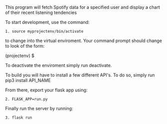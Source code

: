 
This program will fetch Spotify data for a specified user and display a chart of their recent listening tendencies


To start development, use the command:

    1. source myprojectenv/bin/activate 

to change into the virtual enviroment. Your command prompt should change to look of the form:
   
   (projectenv) $ 

To deactivate the enviroment simply run deactivate.

To build you will have to install a few different API's. To do so, simply run pip3 install API_NAME

From there, export your flask app using:

    2. FLASK_APP=run.py

Finally run the server by running:

    3. flask run


